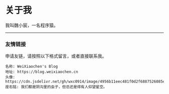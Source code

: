 # 关于我

我叫魏小宸，一名程序猿。

---

### 友情链接
申请友链，请按照以下格式留言，或者直接联系我。
```
名称: WeiXiaochen's Blog
地址: https://blog.weixiaochen.cn
头像: https://cdn.jsdelivr.net/gh/wxc0914/image/4956b11eec481f0d2f6887526085e169.jpg
座右铭: 我们都是阴沟里的虫子，但总还是得有人仰望星空。
```